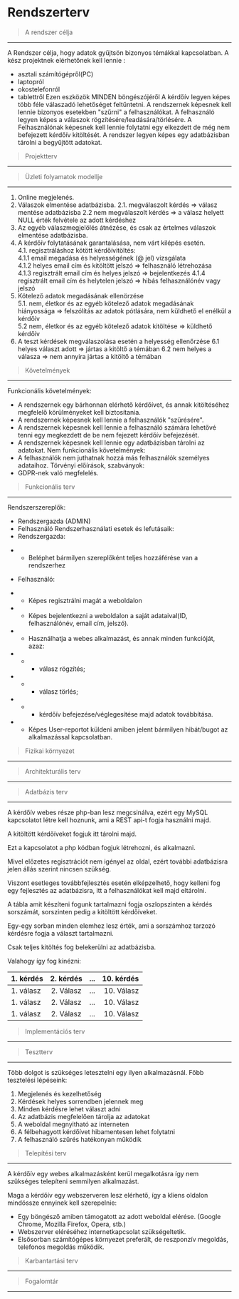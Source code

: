 # Rendszerterv
> A rendszer célja
---
A Rendszer célja, hogy adatok gyűjtsön bizonyos témákkal kapcsolatban.
A kész projektnek elérhetőnek kell lennie :
+ asztali számítógépről(PC)
+ laptopról
+ okostelefonról
+ tablettről
Ezen eszközök MINDEN böngészójéről
A kérdőív legyen képes több féle válaszadó lehetőséget feltűntetni.
A rendszernek képesnek kell lennie bizonyos esetekben "szűrni" a felhasználókat.
A felhasználó legyen képes a válaszok rögzítésére/leadására/törlésére.
A Felhasználónak képesnek kell lennie folytatni egy elkezdett de még nem befejezett kérdőív kitöltését.
A rendszer legyen képes egy adatbázisban tárolni a begyűjtött adatokat.

> Projektterv
---


  
> Üzleti folyamatok modellje
---
1. Online megjelenés.
2. Válaszok elmentése adatbázisba.
    2.1. megválaszolt kérdés => válasz mentése adatbázisba
    2.2  nem megválaszolt kérdés => a válasz helyett NULL érték felvétele az adott kérdéshez
3. Az egyéb válaszmegjelölés átnézése, és csak az értelmes válaszok elmentése adatbázisba.
4. A kérdőív folytatásának garantalásása, nem várt kilépés esetén.  
   4.1. regisztráláshoz kötött kérdőívitöltés:  
   4.1.1 email megadása és helyességének (@ jel) vizsgálata  
   4.1.2 helyes email cím és kitöltött jelszó => felhasználó létrehozása  
   4.1.3 regisztrált email cím és helyes jelszó => bejelentkezés
   4.1.4 regisztrált email cím és helytelen jelszó => hibás felhasználónév vagy jelszó
5. Kötelező adatok megadásának ellenörzése  
   5.1. nem, életkor és az egyéb kötelező adatok megadásának hiányossága => felszólítás az adatok pótlására, nem küldhető el enélkül a kérdőív  
   5.2  nem, életkor és az egyéb kötelező adatok kitöltése => küldhető kérdőív
6. A teszt kérdések megválaszolása esetén a helyesség ellenőrzése 
   6.1 helyes választ adott => jártas a kitöltő a témában
   6.2 nem helyes a válasza => nem annyira jártas a kitöltő a témában
  
> Követelmények
---
Funkcionális követelmények:
+ A rendszernek egy bárhonnan elérhető kérdőívet, és annak kitöltéséhez megfelelő körülményeket kell biztosítania.
+ A rendszernek képesnek kell lennie a felhasználók "szűrésére".
+ A rendszernek képesnek kell lennie a felhasználó számára lehetővé tenni egy megkezdett de be nem fejezett kérdőív befejezését.
+ A rendszernek képesnek kell lennie egy adatbázisban tárolni az adatokat.
Nem funkcionális követelmények:
+ A felhasználók nem juthatnak hozzá más felhasználók személyes adataihoz.
Törvényi előírások, szabványok:
+ GDPR-nek való megfelelés.
  
> Funkcionális terv
---
Rendszerszereplők:
+ Rendszergazda (ADMIN)
+ Felhasználó
Rendszerhasználati esetek és lefutásaik:
+ Rendszergazda:
- + Beléphet bármilyen szereplőként teljes hozzáférése van a rendszerhez
+ Felhasználó:
- + Képes regisztrálni magát a weboldalon
- + Képes bejelentkezni a weboldalon a saját adataival(ID, felhasználónév, email cím, jelszó).
- + Használhatja a webes alkalmazást, és annak minden funkcióját, azaz:
- - + válasz rögzítés;
- - + válasz törlés;
- - + kérdőív befejezése/véglegesítése majd adatok továbbítása.
- + Képes User-reportot küldeni amiben jelent bármilyen hibát/bugot az alkalmazással kapcsolatban.

> Fizikai környezet
---

  
> Architekturális terv
---
 
  
> Adatbázis terv
---
A kérdőív webes része php-ban lesz megcsinálva, ezért egy MySQL kapcsolatot létre kell hoznunk, ami a REST api-t fogja használni majd.

A kitöltött kérdőíveket fogjuk itt tárolni majd.

Ezt a kapcsolatot a php kódban fogjuk létrehozni, és alkalmazni.

Mivel előzetes regisztrációt nem igényel az oldal, ezért további adatbázisra jelen állás szerint nincsen szükség.

Viszont esetleges továbbfejlesztés esetén elképzelhető, hogy kelleni fog egy fejlesztés az adatbázisra, itt a felhasználókat kell majd eltárolni.

A tábla amit készíteni fogunk tartalmazni fogja oszlopszinten a kérdés sorszámát, sorszinten pedig a kitöltött kérdőíveket.

Egy-egy sorban minden elemhez lesz érték, ami a sorszámhoz tarzozó kérdésre fogja a választ tartalmazni.

Csak teljes kitöltés fog belekerülni az adatbázisba.

Valahogy így fog kinézni:

| 1. kérdés | 2. kérdés | ... | 10. kérdés |
| :---  | :--:| :----: |  -----:   |
| 1. válasz | 2. Válasz | ... | 10. Válasz |
| 1. válasz | 2. Válasz | ... | 10. Válasz |
| 1. válasz | 2. Válasz | ... | 10. Válasz |

  
> Implementációs terv
---

  
> Tesztterv
---
Több dolgot is szükséges letesztelni egy ilyen alkalmazásnál.
Főbb tesztelési lépéseink:
1. Megjelenés és kezelhetőség
2. Kérdések helyes sorrendben jelennek meg
3. Minden kérdésre lehet választ adni
4. Az adatbázis megfelelően tárolja az adatokat
5. A weboldal megnyitható az interneten
6. A félbehagyott kérdőívet hibamentesen lehet folytatni
7. A felhasználó szűrés hatékonyan működik
  
> Telepítési terv
---
A kérdőív egy webes alkalmazásként kerül megalkotásra így nem szükséges telepíteni semmilyen alkalmazást.

Maga a kérdőív egy webszerveren lesz elérhető, így a kliens oldalon mindössze ennyinek kell szerepelnie:
- Egy böngésző amiben támogatott az adott weboldal elérése. (Google Chrome, Mozilla Firefox, Opera, stb.)
- Webszerver eléréséhez internetkapcsolat szükségeltetik.
- Elsősorban számítógépes környezet preferált, de reszponzív megoldás, telefonos megoldás működik.
  
> Karbantartási terv
---

  
> Fogalomtár
---
